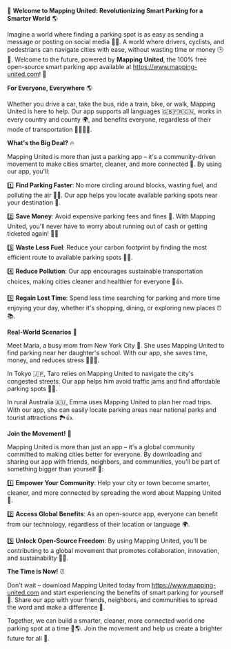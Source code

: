 🚀 **Welcome to Mapping United: Revolutionizing Smart Parking for a Smarter World** 🌎

Imagine a world where finding a parking spot is as easy as sending a message or posting on social media 📱💬. A world where drivers, cyclists, and pedestrians can navigate cities with ease, without wasting time or money 🕒💸. Welcome to the future, powered by **Mapping United**, the 100% free open-source smart parking app available at https://www.mapping-united.com! 🌟

**For Everyone, Everywhere** 🌎

Whether you drive a car, take the bus, ride a train, bike, or walk, Mapping United is here to help. Our app supports all languages 🇬🇧🇫🇷🇨🇳, works in every country and county 🌍, and benefits everyone, regardless of their mode of transportation 🚴‍♀️🚌🚂.

**What's the Big Deal?** 🔥

 Mapping United is more than just a parking app – it's a community-driven movement to make cities smarter, cleaner, and more connected 🌈. By using our app, you'll:

1️⃣ **Find Parking Faster**: No more circling around blocks, wasting fuel, and polluting the air 💨🚗. Our app helps you locate available parking spots near your destination 📍.

2️⃣ **Save Money**: Avoid expensive parking fees and fines 💸. With Mapping United, you'll never have to worry about running out of cash or getting ticketed again! 🙅‍♂️

3️⃣ **Waste Less Fuel**: Reduce your carbon footprint by finding the most efficient route to available parking spots 🔋💚.

4️⃣ **Reduce Pollution**: Our app encourages sustainable transportation choices, making cities cleaner and healthier for everyone 🌱👍.

5️⃣ **Regain Lost Time**: Spend less time searching for parking and more time enjoying your day, whether it's shopping, dining, or exploring new places ⏰📚.

**Real-World Scenarios** 📍

Meet Maria, a busy mom from New York City 🗽️. She uses Mapping United to find parking near her daughter's school. With our app, she saves time, money, and reduces stress 👩‍👧‍🏫.

In Tokyo 🇯🇵, Taro relies on Mapping United to navigate the city's congested streets. Our app helps him avoid traffic jams and find affordable parking spots 🚗📍.

In rural Australia 🇦🇺, Emma uses Mapping United to plan her road trips. With our app, she can easily locate parking areas near national parks and tourist attractions 🏞️👍.

**Join the Movement!** 👥

Mapping United is more than just an app – it's a global community committed to making cities better for everyone. By downloading and sharing our app with friends, neighbors, and communities, you'll be part of something bigger than yourself 🌟:

1️⃣ **Empower Your Community**: Help your city or town become smarter, cleaner, and more connected by spreading the word about Mapping United 💬.

2️⃣ **Access Global Benefits**: As an open-source app, everyone can benefit from our technology, regardless of their location or language 🌍.

3️⃣ **Unlock Open-Source Freedom**: By using Mapping United, you'll be contributing to a global movement that promotes collaboration, innovation, and sustainability 🤝🌈.

**The Time is Now!** ⏰

Don't wait – download Mapping United today from https://www.mapping-united.com and start experiencing the benefits of smart parking for yourself 📲. Share our app with your friends, neighbors, and communities to spread the word and make a difference 🤝.

Together, we can build a smarter, cleaner, more connected world one parking spot at a time 💚🌎. Join the movement and help us create a brighter future for all 🌟.